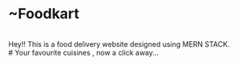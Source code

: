 # ~Foodkart
<br />
Hey!! This is a food delivery website designed using MERN STACK.
<br />
# Your favourite cuisines , now a click away...
